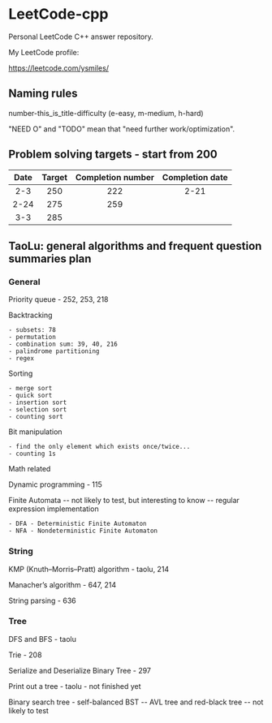 # LeetCode-cpp

Personal LeetCode C++ answer repository.

My LeetCode profile:

https://leetcode.com/ysmiles/

## Naming rules

number-this_is_title-difficulty (e-easy, m-medium, h-hard)

"NEED O" and "TODO" mean that "need further work/optimization".

## Problem solving targets - start from 200

|  Date  |  Target  | Completion number | Completion date |
|:------:|:--------:|:-----------------:|:---------------:|
|  2-3   |   250    |        222        |       2-21      |
|  2-24  |   275    |        259        |                 |
|  3-3   |   285    |                   |                 |

## TaoLu: general algorithms and frequent question summaries plan

### General

Priority queue - 252, 253, 218

Backtracking

    - subsets: 78
    - permutation
    - combination sum: 39, 40, 216
    - palindrome partitioning
    - regex

Sorting

    - merge sort
    - quick sort
    - insertion sort
    - selection sort
    - counting sort


Bit manipulation

    - find the only element which exists once/twice...
    - counting 1s

Math related

Dynamic programming - 115

Finite Automata -- not likely to test, but interesting to know -- regular expression implementation

    - DFA - Deterministic Finite Automaton
    - NFA - Nondeterministic Finite Automaton

### String

KMP (Knuth–Morris–Pratt) algorithm - taolu, 214

Manacher’s algorithm - 647, 214

String parsing - 636

### Tree

DFS and BFS - taolu

Trie - 208

Serialize and Deserialize Binary Tree - 297

Print out a tree - taolu - not finished yet

Binary search tree - self-balanced BST -- AVL tree and red-black tree -- not likely to test

